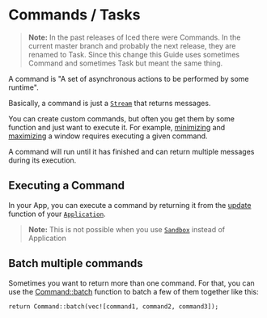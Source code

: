 # Commands / Tasks

> **Note:** In the past releases of Iced there were Commands. In the current master branch and probably the next release, they are renamed to Task. Since this change this Guide uses sometimes Command and sometimes Task but meant the same thing.

A command is "A set of asynchronous actions to be performed by some runtime".

Basically, a command is just a [`Stream`](https://docs.rs/futures/latest/futures/stream/trait.Stream.html) that returns messages.

You can create custom commands, but often you get them by some function and just want to execute it. 
For example, [minimizing](https://docs.rs/iced/latest/iced/window/fn.minimize.html) and [maximizing](https://docs.rs/iced/latest/iced/window/fn.maximize.html) a window requires executing a given command.

A command will run until it has finished and can return multiple messages during its execution.

## Executing a Command
In your App, you can execute a command by returning it from the [update](https://docs.rs/iced/latest/iced/application/trait.Application.html#tymethod.update) function of your [`Application`](https://docs.rs/iced/latest/iced/application/trait.Application.html).

> **Note:** This is not possible when you use [`Sandbox`](https://docs.rs/iced/latest/iced/trait.Sandbox.html) instead of Application  

## Batch multiple commands
Sometimes you want to return more than one command. 
For that, you can use the [Command::batch](https://docs.rs/iced/latest/iced/command/struct.Command.html#method.batch) function to batch a few of them together like this:
```rust,ignore
return Command::batch(vec![command1, command2, command3]);
```